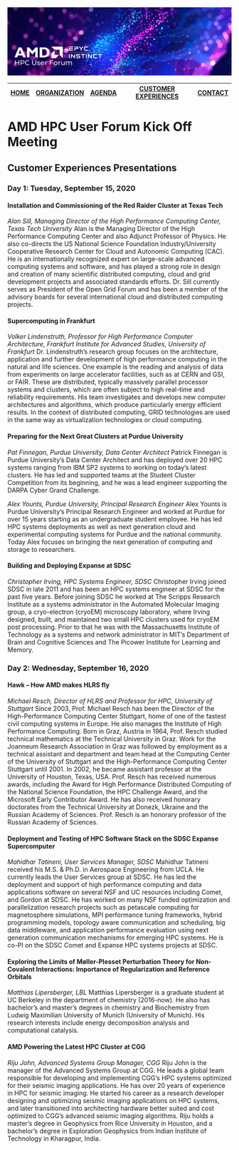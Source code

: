 
<img src="images/Smaller-AMDHPCUserTraining_header.png" alt="Comet Rack View" width="700px" />

| [HOME](README.md) | [ORGANIZATION](organization.md) | [AGENDA](agenda.md)  | [CUSTOMER EXPERIENCES](custexp.md) | [CONTACT](contact.md) |
| :-----: | :-----: | :-----: | :-----: | :-----: |

# AMD HPC User Forum Kick Off Meeting

## Customer Experiences Presentations

### Day 1: Tuesday, September 15, 2020
#### Installation and Commissioning of the Red Raider Cluster at Texas Tech
_Alan Sill, Managing Director of the High Performance Computing Center, Texas Tech University_
Alan is the Managing Director of the High Performance Computing Center and also Adjunct Professor of Physics. He also co-directs the US National Science Foundation Industry/University Cooperative Research Center for Cloud and Autonomic Computing (CAC). He is an internationally recognized expert on large-scale advanced computing systems and software, and has played a strong role in design and creation of many scientific distributed computing, cloud and grid development projects and associated standards efforts. Dr. Sill currently serves as President of the Open Grid Forum and has been a member of the advisory boards for several international cloud and distributed computing projects.

#### Supercomputing in Frankfurt
_Volker Lindenstruth, Professor for High Performance Computer Architecture, Frankfurt Institute for Advanced Studies, University of Frankfurt_
Dr. Lindenstruth’s research group focuses on the architecture, application and further development of high performance computing in the natural and life sciences. One example is the reading and analysis of data from experiments on large accelerator facilities, such as at CERN and GSI, or FAIR. These are distributed, typically massively parallel processor systems and clusters, which are often subject to high real-time and reliability requirements. His team investigates and develops new computer architectures and algorithms, which produce particularly energy efficient results. In the context of distributed computing, GRID technologies are used in the same way as virtualization technologies or cloud computing.

#### Preparing for the Next Great Clusters at Purdue University
_Pat Finnegan, Purdue University, Data Center Architect_
Patrick Finnegan is Purdue University’s Data Center Architect and has deployed over 20 HPC systems ranging from IBM SP2 systems to working on today’s latest clusters. He has led and supported teams at the Student Cluster Competition from its beginning, and he was a lead engineer supporting the DARPA Cyber Grand Challenge.

_Alex Younts, Purdue University, Principal Research Engineer_
Alex Younts is Purdue University’s Principal Research Engineer and worked at Purdue for over 15 years starting as an undergraduate student employee. He has led HPC systems deployments as well as next generation cloud and experimental computing systems for Purdue and the national community. Today Alex focuses on bringing the next generation of computing and storage to researchers.

#### Building and Deploying Expanse at SDSC
_Christopher Irving, HPC Systems Engineer, SDSC_
Christopher Irving joined SDSC in late 2011 and has been an HPC systems engineer at SDSC for the past five years. Before joining SDSC he worked at The Scripps Research Institute as a systems administrator in the Automated Molecular Imaging group, a cryo-electron (cryoEM) microscopy laboratory, where Irving designed, built, and maintained two small HPC clusters used for cryoEM post processing. Prior to that he was with the Massachusetts Institute of Technology as a systems and network administrator in MIT’s Department of Brain and Cognitive Sciences and The Picower Institute for Learning and Memory.


### Day 2: Wednesday, September 16, 2020
#### Hawk – How AMD makes HLRS fly
_Michael Resch, Director of HLRS and Professor for HPC, University of Stuttgart_
Since 2003, Prof. Michael Resch has been the Director of the High-Performance Computing Center Stuttgart, home of one of the fastest civil computing systems in Europe.  He also manages the Institute of High Performance Computing. Born in Graz, Austria in 1964, Prof. Resch studied technical mathematics at the Technical University in Graz. Work for the Joanneum Research Association in Graz was followed by employment as a technical assistant and department and team head at the Computing Center of the University of Stuttgart and the High-Performance Computing Center Stuttgart until 2001. In 2002, he became assistant professor at the University of Houston, Texas, USA.  Prof. Resch has received numerous awards, including the Award for High Performance Distributed Computing of the National Science Foundation, the HPC Challenge Award, and the Microsoft Early Contributor Award. He has also received honorary doctorates from the Technical University at Donezk, Ukraine and the Russian Academy of Sciences. Prof. Resch is an honorary professor of the Russian Academy of Sciences.

#### Deployment and Testing of HPC Software Stack on the SDSC Expanse Supercomputer
_Mahidhar Tatineni, User Services Manager, SDSC_
Mahidhar Tatineni received his M.S. & Ph.D. in Aerospace Engineering from UCLA. He currently leads the User Services group at SDSC. He has led the deployment and support of high performance computing and data applications software on several NSF and UC resources including Comet, and Gordon at SDSC. He has worked on many NSF funded optimization and parallelization research projects such as petascale computing for magnetosphere simulations, MPI performance tuning frameworks, hybrid programming models, topology aware communication and scheduling, big data middleware, and application performance evaluation using next generation communication mechanisms for emerging HPC systems. He is co-PI on the SDSC Comet and Expanse HPC systems projects at SDSC.

#### Exploring the Limits of Møller-Plesset Perturbation Theory for Non-Covalent Interactions:  Importance of Regularization and Reference Orbitals
_Matthias Lipersberger, LBL_
Matthias Lipersberger is a graduate student at UC Berkeley in the department of chemistry (2016-now). He also has bachelor’s and master’s degrees in chemistry and Biochemistry from Ludwig Maximilian University of Munich (University of Munich). His research interests include energy decomposition analysis and computational catalysis.

#### AMD Powering the Latest HPC Cluster at CGG
_Riju John, Advanced Systems Group Manager, CGG_
Riju John is the manager of the Advanced Systems Group at CGG. He leads a global team responsible for developing and implementing CGG’s HPC systems optimized for their seismic imaging applications. He has over 20 years of experience in HPC for seismic imaging. He started his career as a research developer designing and optimizing seismic imaging applications on HPC systems, and later transitioned into architecting hardware better suited and cost optimized to CGG’s advanced seismic imaging algorithms.  Riju holds a master’s degree in Geophysics from Rice University in Houston, and a bachelor’s degree in Exploration Geophysics from Indian Institute of Technology in Kharagpur, India.

